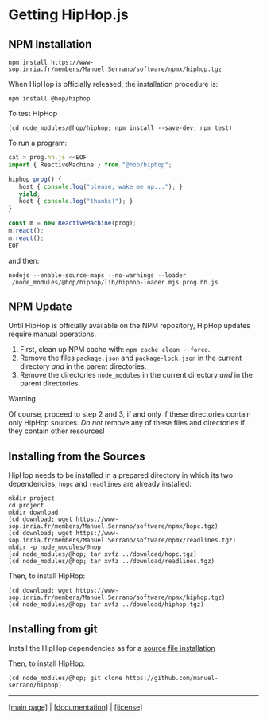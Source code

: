 <!-- ${ var doc = require( "@hop/hopdoc" ) }
${ var config = require( hop.config ) }
${ var xml = require( config.docDir + "/xml.js" ) }
${ var cfg = require( "./doc.json" ) }
${ var dockerurl = cfg.urlbase + "docker.tgz" }
${ const pkg = require( "../package.json" ) } -->

Getting HipHop.js
=================

NPM Installation
----------------

```shell
npm install https://www-sop.inria.fr/members/Manuel.Serrano/software/npmx/hiphop.tgz
```

When HipHop is officially released, the installation procedure is:

```shell
npm install @hop/hiphop
```

To test HipHop

```shell
(cd node_modules/@hop/hiphop; npm install --save-dev; npm test)
```

To run a program:

```javascript
cat > prog.hh.js <<EOF
import { ReactiveMachine } from "@hop/hiphop";

hiphop prog() {
   host { console.log("please, wake me up..."); }
   yield;
   host { console.log("thanks!"); }
}

const m = new ReactiveMachine(prog);
m.react();
m.react();
EOF
```

and then:

```shell
nodejs --enable-source-maps --no-warnings --loader ./node_modules/@hop/hiphop/lib/hiphop-loader.mjs prog.hh.js
```

NPM Update
----------

Until HipHop is officially available on the NPM repository, HipHop updates
require manual operations.

  1. First, clean up NPM cache with: `npm cache clean --force`.
  2. Remove the files `package.json` and `package-lock.json` in the current
  directory *and* in the parent directories. 
  3. Remove the directories `node_modules` in the current directory 
  *and* in the parent directories.
  
> [!WARNING]
> Of course, proceed to step 2 and 3, if and only if these directories
> contain only HipHop sources. *Do not* remove any of these files and
> directories if they contain other resources!


Installing from the Sources
---------------------------

HipHop needs to be installed in a prepared directory in which its two
dependencies, `hopc` and `readlines` are already installed:

```shell
mkdir project
cd project
mkdir download
(cd download; wget https://www-sop.inria.fr/members/Manuel.Serrano/software/npmx/hopc.tgz)
(cd download; wget https://www-sop.inria.fr/members/Manuel.Serrano/software/npmx/readlines.tgz)
mkdir -p node_modules/@hop
(cd node_modules/@hop; tar xvfz ../download/hopc.tgz)
(cd node_modules/@hop; tar xvfz ../download/readlines.tgz)
```

Then, to install HipHop:

```shell
(cd download; wget https://www-sop.inria.fr/members/Manuel.Serrano/software/npmx/hiphop.tgz)
(cd node_modules/@hop; tar xvfz ../download/hiphop.tgz)
```

Installing from git
-------------------

Install the HipHop dependencies as for a [source file installation](#installing-from-the-source-files)

Then, to install HipHop:

```shell
(cd node_modules/@hop; git clone https://github.com/manuel-serrano/hiphop)
```

- - - - - - - - - - - - - - - - - - - - - - - - - - - 
[[main page]](../README.md) | [[documentation]](./README.md)  | [[license]](./license.md)

